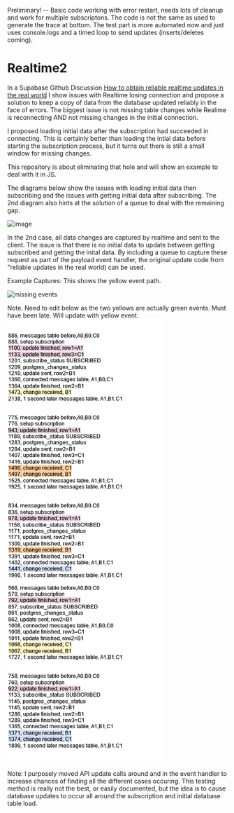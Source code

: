 Preliminary! -- Basic code working with error restart, needs lots of cleanup and work for multiple subscriptons.  The code is not the same as used to generate the trace at bottom.  The test part is more automated now and just uses console.logs and a timed loop to send updates (inserts/deletes coming).


# Realtime2
In a Supabase Github Discussion [How to obtain reliable realtime updates in the real world](https://github.com/orgs/supabase/discussions/5641)
I show issues with Realtime losing connection and propose a solution to keep a copy of data from the database updated reliably in the face of errors.  The
biggest issue is not missing table changes while Realime is reconnecting AND not missing changes in the initial connection.  

I proposed loading initial data after the subscription had succeeded in connecting.  This is certainly better than loading the intial data before starting the subscription
process, but it turns out there is still a small window for missing changes.

This repository is about eliminating that hole and will show an example to deal with it in JS.

The diagrams below show the issues with loading initial data then subscribing and the issues with getting initial data after subscribing.
The 2nd diagram also hints at the solution of a queue to deal with the remaining gap.

![image](https://github.com/GaryAustin1/Realtime2/assets/54564956/539a9be0-628b-424d-a711-96ca0b8031bf)

In the 2nd case, all data changes are captured by realtime and sent to the client.  The issue is that there is no initial data to update between getting subscribed and getting the inital data.   By including a queue to capture these request as part of the payload event handler, the original update code from "reliable updates in the real world) can be used.

Example Captures:
This shows the yellow event path.

![missing events](https://github.com/GaryAustin1/Realtime2/assets/54564956/7c7d7860-8cee-4bca-9e67-51aac0d56acc)

Note.  Need to edit below as the two yellows are actually green events.  Must have been late.  Will update with yellow event.
![](https://github.com/GaryAustin1/Realtime2/blob/4f5a19444a90fd07ac3f74c66566ef18bc23f166/DataRuns.drawio.png)


Note: I purposely moved API update calls around and in the event handler to increase chances of finding all the different cases occuring.  This testing method is really not the best, or easily documented, but the idea is to cause database updates to occur all around the subscription and initial database table load.
